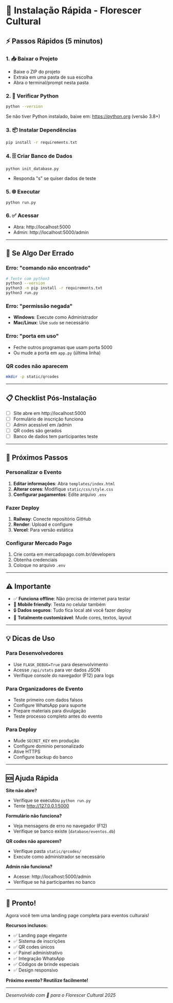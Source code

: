 # 🚀 Instalação Rápida - Florescer Cultural

## ⚡ Passos Rápidos (5 minutos)

### 1. 📥 Baixar o Projeto
- Baixe o ZIP do projeto
- Extraia em uma pasta de sua escolha
- Abra o terminal/prompt nesta pasta

### 2. 🐍 Verificar Python
```bash
python --version
```
Se não tiver Python instalado, baixe em: https://python.org (versão 3.8+)

### 3. 📦 Instalar Dependências
```bash
pip install -r requirements.txt
```

### 4. 🗄️ Criar Banco de Dados
```bash
python init_database.py
```
- Responda "s" se quiser dados de teste

### 5. 🌐 Executar
```bash
python run.py
```

### 6. ✅ Acessar
- Abra: http://localhost:5000
- Admin: http://localhost:5000/admin

---

## 🔧 Se Algo Der Errado

### Erro: "comando não encontrado"
```bash
# Tente com python3
python3 --version
python3 -m pip install -r requirements.txt
python3 run.py
```

### Erro: "permissão negada"
- **Windows**: Execute como Administrador
- **Mac/Linux**: Use `sudo` se necessário

### Erro: "porta em uso"
- Feche outros programas que usam porta 5000
- Ou mude a porta em `app.py` (última linha)

### QR codes não aparecem
```bash
mkdir -p static/qrcodes
```

---

## 📋 Checklist Pós-Instalação

- [ ] Site abre em http://localhost:5000
- [ ] Formulário de inscrição funciona
- [ ] Admin acessível em /admin
- [ ] QR codes são gerados
- [ ] Banco de dados tem participantes teste

---

## 🎯 Próximos Passos

### Personalizar o Evento
1. **Editar informações**: Abra `templates/index.html`
2. **Alterar cores**: Modifique `static/css/style.css`
3. **Configurar pagamentos**: Edite arquivo `.env`

### Fazer Deploy
1. **Railway**: Conecte repositório GitHub
2. **Render**: Upload e configure
3. **Vercel**: Para versão estática

### Configurar Mercado Pago
1. Crie conta em mercadopago.com.br/developers
2. Obtenha credenciais
3. Coloque no arquivo `.env`

---

## ⚠️ Importante

- ✅ **Funciona offline**: Não precisa de internet para testar
- 📱 **Mobile friendly**: Testa no celular também
- 🔒 **Dados seguros**: Tudo fica local até você fazer deploy
- 🎨 **Totalmente customizável**: Mude cores, textos, layout

---

## 💡 Dicas de Uso

### Para Desenvolvedores
- Use `FLASK_DEBUG=True` para desenvolvimento
- Acesse `/api/stats` para ver dados JSON
- Verifique console do navegador (F12) para logs

### Para Organizadores de Evento
- Teste primeiro com dados falsos
- Configure WhatsApp para suporte
- Prepare materiais para divulgação
- Teste processo completo antes do evento

### Para Deploy
- Mude `SECRET_KEY` em produção
- Configure domínio personalizado
- Ative HTTPS
- Configure backup do banco

---

## 🆘 Ajuda Rápida

**Site não abre?**
- Verifique se executou `python run.py`
- Tente http://127.0.0.1:5000

**Formulário não funciona?**
- Veja mensagens de erro no navegador (F12)
- Verifique se banco existe (`database/eventos.db`)

**QR codes não aparecem?**
- Verifique pasta `static/qrcodes/`
- Execute como administrador se necessário

**Admin não funciona?**
- Acesse: http://localhost:5000/admin
- Verifique se há participantes no banco

---

## 🌸 Pronto!

Agora você tem uma landing page completa para eventos culturais!

**Recursos inclusos:**
- ✅ Landing page elegante
- ✅ Sistema de inscrições  
- ✅ QR codes únicos
- ✅ Painel administrativo
- ✅ Integração WhatsApp
- ✅ Códigos de brinde especiais
- ✅ Design responsivo

**Próximo evento? Reutilize facilmente!**

---

*Desenvolvido com 🌸 para o Florescer Cultural 2025*